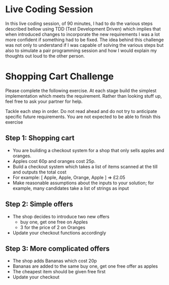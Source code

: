 # Live Coding Session

In this live coding session, of 90 minutes, I had to do the various steps described bellow using TDD (Test Development Driven) which implies that when introduced changes to incorporate the new requirements I was a lot more confident if something had to be fixed.
The idea behind this challenge was not only to understand if I was capable of solving the various steps but also to simulate a pair programming session and how I would explain my thoughts out loud to the other person.

# Shopping Cart Challenge

Please complete the following exercise. At each stage build the simplest implementation which meets the requirement. Rather than looking stuff up, feel free to ask your partner for help.

Tackle each step in order. Do not read ahead and do not try to anticipate specific future requirements. You are not expected to be able to finish this exercise

## Step 1: Shopping cart

* You are building a checkout system for a shop that only sells apples and oranges.
* Apples cost 60p and oranges cost 25p.
* Build a checkout system which takes a list of items scanned at the till and outputs the total cost
* For example: [ Apple, Apple, Orange, Apple ] => £2.05
* Make reasonable assumptions about the inputs to your solution; for example, many candidates take a list of strings as input

## Step 2: Simple offers

* The shop decides to introduce two new offers
  * buy one, get one free on Apples
  * 3 for the price of 2 on Oranges
* Update your checkout functions accordingly

## Step 3: More complicated offers

* The shop adds Bananas which cost 20p
* Bananas are added to the same buy one, get one free offer as apples
* The cheapest item should be given free first
* Update your checkout
